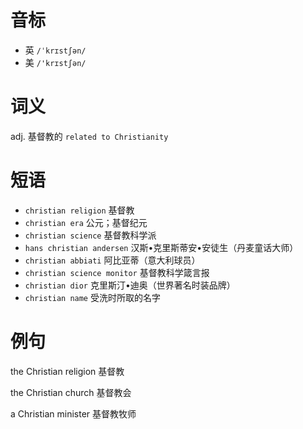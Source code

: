 # 音标

- 英 `/ˈkrɪstʃən/`
- 美 `/'krɪstʃən/`

# 词义

adj. 基督教的
`related to Christianity`

# 短语

- `christian religion` 基督教
- `christian era` 公元；基督纪元
- `christian science` 基督教科学派
- `hans christian andersen` 汉斯•克里斯蒂安•安徒生（丹麦童话大师）
- `christian abbiati` 阿比亚蒂（意大利球员）
- `christian science monitor` 基督教科学箴言报
- `christian dior` 克里斯汀•迪奥（世界著名时装品牌）
- `christian name` 受洗时所取的名字

# 例句

the Christian religion
基督教

the Christian church
基督教会

a Christian minister
基督教牧师


